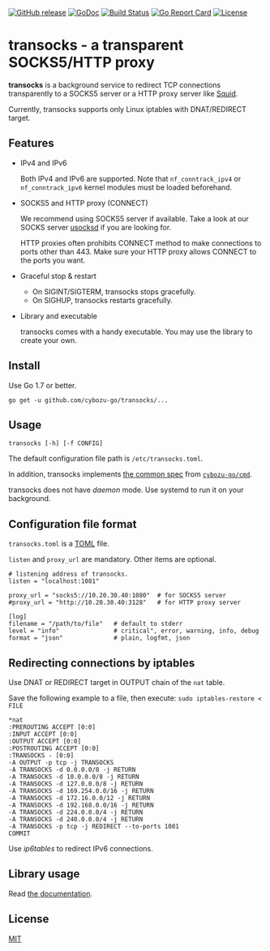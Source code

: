 [![GitHub release](https://img.shields.io/github/release/cybozu-go/transocks.svg?maxAge=60)][releases]
[![GoDoc](https://godoc.org/github.com/cybozu-go/transocks?status.svg)][godoc]
[![Build Status](https://travis-ci.org/cybozu-go/transocks.svg?branch=master)](https://travis-ci.org/cybozu-go/transocks)
[![Go Report Card](https://goreportcard.com/badge/github.com/cybozu-go/transocks)](https://goreportcard.com/report/github.com/cybozu-go/transocks)
[![License](https://img.shields.io/github/license/cybozu-go/transocks.svg?maxAge=2592000)](LICENSE)

transocks - a transparent SOCKS5/HTTP proxy
===========================================

**transocks** is a background service to redirect TCP connections
transparently to a SOCKS5 server or a HTTP proxy server like [Squid][].

Currently, transocks supports only Linux iptables with DNAT/REDIRECT target.

Features
--------

* IPv4 and IPv6

    Both IPv4 and IPv6 are supported.
    Note that `nf_conntrack_ipv4` or `nf_conntrack_ipv6` kernel modules
    must be loaded beforehand.

* SOCKS5 and HTTP proxy (CONNECT)

    We recommend using SOCKS5 server if available.
    Take a look at our SOCKS server [usocksd][] if you are looking for.

    HTTP proxies often prohibits CONNECT method to make connections
    to ports other than 443.  Make sure your HTTP proxy allows CONNECT
    to the ports you want.

* Graceful stop & restart

    * On SIGINT/SIGTERM, transocks stops gracefully.
    * On SIGHUP, transocks restarts gracefully.

* Library and executable

    transocks comes with a handy executable.
    You may use the library to create your own.

Install
-------

Use Go 1.7 or better.

```
go get -u github.com/cybozu-go/transocks/...
```

Usage
-----

`transocks [-h] [-f CONFIG]`

The default configuration file path is `/etc/transocks.toml`.

In addition, transocks implements [the common spec](https://github.com/cybozu-go/cmd#specifications) from [`cybozu-go/cmd`](https://github.com/cybozu-go/cmd).

transocks does not have *daemon* mode.  Use systemd to run it
on your background.

Configuration file format
-------------------------

`transocks.toml` is a [TOML][] file.

`listen` and `proxy_url` are mandatory.
Other items are optional.

```
# listening address of transocks.
listen = "localhost:1081"

proxy_url = "socks5://10.20.30.40:1080"  # for SOCKS5 server
#proxy_url = "http://10.20.30.40:3128"   # for HTTP proxy server

[log]
filename = "/path/to/file"   # default to stderr
level = "info"               # critical", error, warning, info, debug
format = "json"              # plain, logfmt, json
```

Redirecting connections by iptables
-----------------------------------

Use DNAT or REDIRECT target in OUTPUT chain of the `nat` table.

Save the following example to a file, then execute:
`sudo iptables-restore < FILE`

```
*nat
:PREROUTING ACCEPT [0:0]
:INPUT ACCEPT [0:0]
:OUTPUT ACCEPT [0:0]
:POSTROUTING ACCEPT [0:0]
:TRANSOCKS - [0:0]
-A OUTPUT -p tcp -j TRANSOCKS
-A TRANSOCKS -d 0.0.0.0/8 -j RETURN
-A TRANSOCKS -d 10.0.0.0/8 -j RETURN
-A TRANSOCKS -d 127.0.0.0/8 -j RETURN
-A TRANSOCKS -d 169.254.0.0/16 -j RETURN
-A TRANSOCKS -d 172.16.0.0/12 -j RETURN
-A TRANSOCKS -d 192.168.0.0/16 -j RETURN
-A TRANSOCKS -d 224.0.0.0/4 -j RETURN
-A TRANSOCKS -d 240.0.0.0/4 -j RETURN
-A TRANSOCKS -p tcp -j REDIRECT --to-ports 1081
COMMIT
```

Use *ip6tables* to redirect IPv6 connections.

Library usage
-------------

Read [the documentation][godoc].

License
-------

[MIT](https://opensource.org/licenses/MIT)

[releases]: https://github.com/cybozu-go/transocks/releases
[godoc]: https://godoc.org/github.com/cybozu-go/transocks
[Squid]: http://www.squid-cache.org/
[usocksd]: https://github.com/cybozu-go/usocksd
[TOML]: https://github.com/toml-lang/toml
